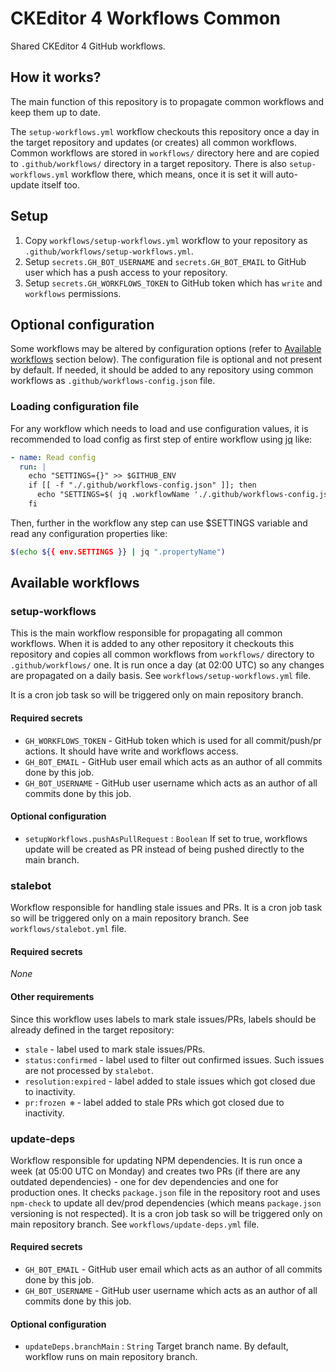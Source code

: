 # CKEditor 4 Workflows Common

Shared CKEditor 4 GitHub workflows.

## How it works?

The main function of this repository is to propagate common workflows and keep them up to date.

The `setup-workflows.yml` workflow checkouts this repository once a day in the target repository and updates (or creates) all common workflows. Common workflows are stored in `workflows/` directory here and are copied to `.github/workflows/` directory in a target repository. There is also `setup-workflows.yml` workflow there, which means, once it is set it will auto-update itself too.

## Setup

1. Copy `workflows/setup-workflows.yml` workflow to your repository as `.github/workflows/setup-workflows.yml`.
1. Setup `secrets.GH_BOT_USERNAME` and `secrets.GH_BOT_EMAIL` to GitHub user which has a push access to your repository.
1. Setup `secrets.GH_WORKFLOWS_TOKEN` to GitHub token which has `write` and `workflows` permissions.

## Optional configuration

Some workflows may be altered by configuration options (refer to [Available workflows](#available-workflows) section below). The configuration file is optional and not present by default. If needed, it should be added to any repository using common workflows as `.github/workflows-config.json` file.

### Loading configuration file

For any workflow which needs to load and use configuration values, it is recommended to load config as first step of entire workflow using [jq](https://stedolan.github.io/jq/) like:

```yml
- name: Read config
  run: |
    echo "SETTINGS={}" >> $GITHUB_ENV
    if [[ -f "./.github/workflows-config.json" ]]; then
      echo "SETTINGS=$( jq .workflowName './.github/workflows-config.json' )" >> $GITHUB_ENV
    fi
```

Then, further in the workflow any step can use $SETTINGS variable and read any configuration properties like:

```bash
$(echo ${{ env.SETTINGS }} | jq ".propertyName")
```

## Available workflows

### setup-workflows

This is the main workflow responsible for propagating all common workflows. When it is added to any other repository it checkouts this repository and copies all common workflows from `workflows/` directory to `.github/workflows/` one. It is run once a day (at 02:00 UTC) so any changes are propagated on a daily basis. See `workflows/setup-workflows.yml` file.

It is a cron job task so will be triggered only on main repository branch.

#### Required secrets

* `GH_WORKFLOWS_TOKEN` - GitHub token which is used for all commit/push/pr actions. It should have write and workflows access.
* `GH_BOT_EMAIL` - GitHub user email which acts as an author of all commits done by this job.
* `GH_BOT_USERNAME` - GitHub user username which acts as an author of all commits done by this job.

#### Optional configuration

* `setupWorkflows.pushAsPullRequest` : `Boolean` If set to true, workflows update will be created as PR instead of being pushed directly to the main branch.

### stalebot

Workflow responsible for handling stale issues and PRs. It is a cron job task so will be triggered only on a main repository branch. See `workflows/stalebot.yml` file.

#### Required secrets

_None_

#### Other requirements

Since this workflow uses labels to mark stale issues/PRs, labels should be already defined in the target repository:

* `stale` - label used to mark stale issues/PRs.
* `status:confirmed` - label used to filter out confirmed issues. Such issues are not processed by `stalebot`.
* `resolution:expired` - label added to stale issues which got closed due to inactivity.
* `pr:frozen ❄` - label added to stale PRs which got closed due to inactivity.

### update-deps

Workflow responsible for updating NPM dependencies. It is run once a week (at 05:00 UTC on Monday) and creates two PRs (if there are any outdated dependencies) - one for dev dependencies and one for production ones. It checks `package.json` file in the repository root and uses `npm-check` to update all dev/prod dependencies (which means `package.json` versioning is not respected). It is a cron job task so will be triggered only on main repository branch. See `workflows/update-deps.yml` file.

#### Required secrets

* `GH_BOT_EMAIL` - GitHub user email which acts as an author of all commits done by this job.
* `GH_BOT_USERNAME` - GitHub user username which acts as an author of all commits done by this job.

#### Optional configuration

* `updateDeps.branchMain` : `String` Target branch name. By default, workflow runs on main repository branch.
